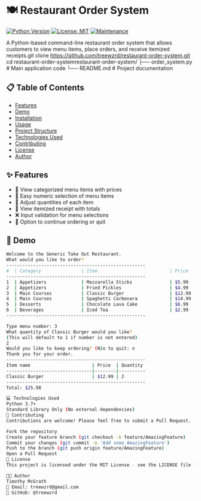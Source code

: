 # 🍽️ Restaurant Order System

[![Python Version](https://img.shields.io/badge/python-3.7+-blue.svg)](https://www.python.org/downloads/)
[![License: MIT](https://img.shields.io/badge/License-MIT-yellow.svg)](https://opensource.org/licenses/MIT)
[![Maintenance](https://img.shields.io/badge/Maintained%3F-yes-green.svg)](https://github.com/treewzrd/restaurant-order-system/graphs/commit-activity)

A Python-based command-line restaurant order system that allows customers to view menu items, place orders, and receive itemized receipts.git clone https://github.com/treewzrd/restaurant-order-system.git
cd restaurant-order-systemrestaurant-order-system/
├── order_system.py    # Main application code
└── README.md          # Project documentation

## 📋 Table of Contents
- [Features](#-features)
- [Demo](#-demo)
- [Installation](#-installation)
- [Usage](#-usage)
- [Project Structure](#-project-structure)
- [Technologies Used](#-technologies-used)
- [Contributing](#-contributing)
- [License](#-license)
- [Author](#-author)

## ✨ Features

- 🍔 View categorized menu items with prices
- 🔢 Easy numeric selection of menu items
- 🔄 Adjust quantities of each item
- 📝 View itemized receipt with totals
- ❌ Input validation for menu selections
- 🔄 Option to continue ordering or quit

## 🎥 Demo

```bash
Welcome to the Generic Take Out Restaurant.
What would you like to order? 
----------------------------------------------------
#  | Category               | Item                           | Price
----------------------------------------------------
1  | Appetizers             | Mozzarella Sticks              | $5.99
2  | Appetizers             | Fried Pickles                  | $4.99
3  | Main Courses           | Classic Burger                 | $12.99
4  | Main Courses           | Spaghetti Carbonara            | $14.99
5  | Desserts               | Chocolate Lava Cake            | $6.99
6  | Beverages              | Iced Tea                       | $2.99
----------------------------------------------------

Type menu number: 3
What quantity of Classic Burger would you like? 
(This will default to 1 if number is not entered)
2
Would you like to keep ordering? (N)o to quit: n
Thank you for your order.
----------------------------------------------------
Item name                       | Price  | Quantity
--------------------------------|--------|----------
Classic Burger                  | $12.99 | 2
----------------------------------------------------
Total: $25.98

💻 Technologies Used
Python 3.7+
Standard Library Only (No external dependencies)
🤝 Contributing
Contributions are welcome! Please feel free to submit a Pull Request.

Fork the repository
Create your feature branch (git checkout -b feature/AmazingFeature)
Commit your changes (git commit -m 'Add some AmazingFeature')
Push to the branch (git push origin feature/AmazingFeature)
Open a Pull Request
📝 License
This project is licensed under the MIT License - see the LICENSE file for details.

👨‍💻 Author
Timothy McGrath
📧 Email: treewzrd@gmail.com
🔗 GitHub: @treewzrd